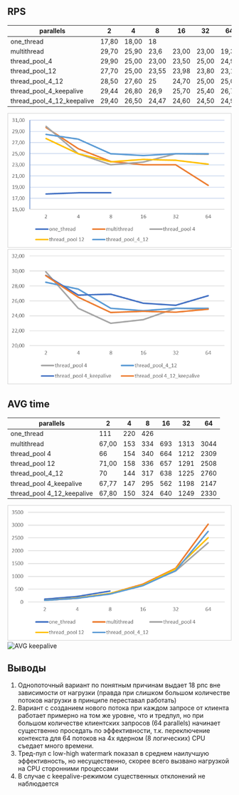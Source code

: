 ## RPS
| parallels |	2|	4|	8|	16|	32|	64|
|-----|---|---|---|---|---|---|
| one_thread |	17,80|	18,00|	18|
| multithread |	29,70|	25,90|	23,6|  23,00|	23,00|	19,32|
| thread_pool_4 |	29,90|	25,00|	23,00|	23,50|	25,00|	24,90|
| thread_pool_12 |	27,70|	25,00|	23,55|	23,98|	23,80|	23,10|
| thread_pool_4_12 |	28,50|	27,60|	25|	24,70|	25,00|	25,00|
| thread_pool_4_keepalive |	29,44|	26,80|	26,9| 25,70|	25,40|	26,70|
| thread_pool_4_12_keepalive |	29,40|	26,50|	24,47|	24,60|	24,50|	24,90|

![RPS graph](images/RPS.png)
![RPS keepalive](images/RPS_keepalive.png)

## AVG time
|parallels | 2 | 4 | 8 | 16 | 32 | 64 |
|-----|---|---|---|---|---|---|
|one_thread|	111|	220|	426|			
|multithread|	67,00	|153	|334	|693	|1313	|3044|
|thread_pool 4|	66	|154	|340	|664	|1212	|2309|
|thread_pool 12|	71,00|	158	|336	|657	|1291|	2508|
|thread_pool_4_12|	70|	144|	317|	638|	1225|	2760|
|thread_pool 4_keepalive|	67,77|	147|	295|	562|	1198|	2147|
|thread_pool 4_12_keepalive| 67,80|	150| 324 |640|1249|2330|

![AVG graph](images/avg.png)
![AVG keepalive](image.png)

## Выводы
1. Однопоточный вариант по понятным причинам выдает 18 рпс вне зависимости от нагрузки (правда при слишком большом количестве потоков нагрузки в принципе переставал работать)
2. Вариант с созданием нового потока при каждом запросе от клиента работает примерно на том же уровне, что и тредпул, но при большом количестве клиентских запросов (64 parallels) начинает существенно проседать по эффективности, т.к. переключение контекста для 64 потоков на 4х ядерном (8 логических) CPU съедает много времени.
3. Тред-пул с low-high watermark показал в среднем наилучшую эффективность, но несущественно, скорее всего вызвано нагрузкой на CPU сторонними процессами
4. В случае с keepalive-режимом существенных отклонений не наблюдается